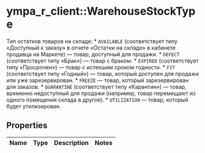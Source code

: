 # ympa_r_client::WarehouseStockType

Тип остатков товаров на складе:  * `AVAILABLE` (соответствует типу «Доступный к заказу» в отчете «Остатки на складе» в кабинете продавца на Маркете) — товар, доступный для продажи.  * `DEFECT` (соответствует типу «Брак») — товар с браком.  * `EXPIRED` (соответствует типу «Просрочен») — товар с истекшим сроком годности.  * `FIT` (соответствует типу «Годный») — товар, который доступен для продажи или уже зарезервирован.  * `FREEZE` — товар, который зарезервирован для заказов.  * `QUARANTINE` (соответствует типу «Карантин») — товар, временно недоступный для продажи (например, товар перемещают из одного помещения склада в другое).  * `UTILIZATION` — товар, который будет утилизирован. 

## Properties
Name | Type | Description | Notes
------------ | ------------- | ------------- | -------------


